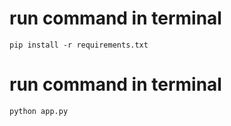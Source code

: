 # run command in terminal
```
pip install -r requirements.txt
```

# run command in terminal
```
python app.py
```
